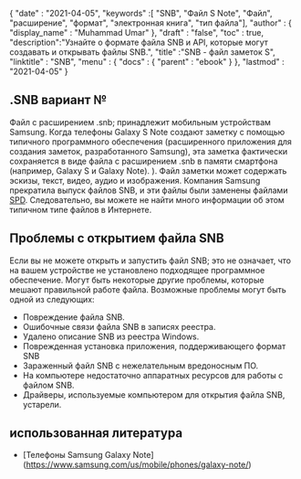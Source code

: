 {
  "date" : "2021-04-05",
  "keywords" :[ "SNB", "Файл S Note", "Файл", "расширение", "формат", "электронная книга", "тип файла"],
  "author" : {
    "display_name" : "Muhammad Umar"
},
  "draft" : "false",
  "toc" : true,
  "description":"Узнайте о формате файла SNB и API, которые могут создавать и открывать файлы SNB.",
  "title" :"SNB - файл заметок S",
  "linktitle" : "SNB",
  "menu" : {
    "docs" : {
      "parent" : "ebook"
}
},
  "lastmod" : "2021-04-05"
}

## .SNB вариант №

Файл с расширением .snb; принадлежит мобильным устройствам Samsung. Когда телефоны Galaxy S Note создают заметку с помощью типичного программного обеспечения (расширенного приложения для создания заметок, разработанного Samsung), эта заметка фактически сохраняется в виде файла с расширением .snb в памяти смартфона (например, Galaxy S и Galaxy Note). ). Файл заметки может содержать эскизы, текст, видео, аудио и изображения. Компания Samsung прекратила выпуск файлов SNB, и эти файлы были заменены файлами [SPD](/ru/ebook/snb/). Следовательно, вы можете не найти много информации об этом типичном типе файлов в Интернете.

## Проблемы с открытием файла SNB

Если вы не можете открыть и запустить файл SNB; это не означает, что на вашем устройстве не установлено подходящее программное обеспечение. Могут быть некоторые другие проблемы, которые мешают правильной работе файла. Возможные проблемы могут быть одной из следующих:

- Повреждение файла SNB.
- Ошибочные связи файла SNB в записях реестра.
- Удалено описание SNB из реестра Windows.
- Поврежденная установка приложения, поддерживающего формат SNB
- Зараженный файл SNB с нежелательным вредоносным ПО.
- На компьютере недостаточно аппаратных ресурсов для работы с файлом SNB.
- Драйверы, используемые компьютером для открытия файла SNB, устарели.

## использованная литература

* [Телефоны Samsung Galaxy Note] (https://www.samsung.com/us/mobile/phones/galaxy-note/)



